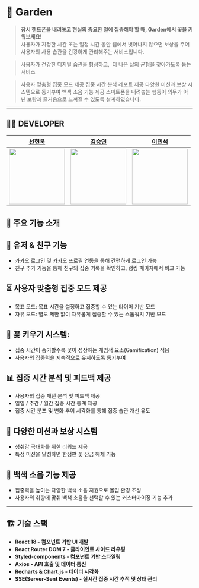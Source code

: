 # 🌱 Garden

> **잠시 핸드폰을 내려놓고 현실의 중요한 일에 집중해야 할 때, Garden에서 꽃을 키워보세요!**  
> 사용자가 지정한 시간 또는 일정 시간 동안 웹에서 벗어나지 않으면 보상을 주어  
> 사용자의 사용 습관을 건강하게 관리해주는 서비스입니다.

> 사용자가 건강한 디지털 습관을 형성하고, 
> 더 나은 삶의 균형을 찾아가도록 돕는 서비스

> 사용자 맞춤형 집중 모드 제공
> 집중 시간 분석 레포트 제공
> 다양한 미션과 보상 시스템으로 동기부여
> 백색 소음 기능 제공
> 스마트폰을 내려놓는 행동이 의무가 아닌 보람과 즐거움으로 느껴질 수 있도록 설계하였습니다.

---

## 🤼‍♀️ DEVELOPER

| [선현욱](https://github.com/SHW012)                     | [김승연](https://github.com/bleuxsy)                     | [이민석](https://github.com/lazycomuter)                     |
| ------------------------------------------------------- | -------------------------------------------------------- | ------------------------------------------------------------ |
| <img width="150px" src="https://github.com/SHW012.png"> | <img width="150px" src="https://github.com/bleuxsy.png"> | <img width="150px" src="https://github.com/lazycomuter.png"> |

## 🌟 주요 기능 소개

## 👤 유저 & 친구 기능

- 카카오 로그인 및 카카오 프로필 연동을 통해 간편하게 로그인 가능
- 친구 추가 기능을 통해 친구의 집중 기록을 확인하고, 랭킹 페이지에서 비교 가능

## ⏳ 사용자 맞춤형 집중 모드 제공

- 목표 모드: 목표 시간을 설정하고 집중할 수 있는 타이머 기반 모드
- 자유 모드: 별도 제한 없이 자유롭게 집중할 수 있는 스톱워치 기반 모드

## 🌸 꽃 키우기 시스템:

- 집중 시간이 증가할수록 꽃이 성장하는 게임적 요소(Gamification) 적용
- 사용자의 집중력을 지속적으로 유지하도록 동기부여

## 📊 집중 시간 분석 및 피드백 제공

- 사용자의 집중 패턴 분석 및 피드백 제공
- 일일 / 주간 / 월간 집중 시간 통계 제공
- 집중 시간 분포 및 변화 추이 시각화를 통해 집중 습관 개선 유도

## 🎯 다양한 미션과 보상 시스템

- 성취감 극대화를 위한 리워드 제공
- 특정 미션을 달성하면 한정판 꽃 잠금 해제 가능

## 🎵 백색 소음 기능 제공

- 집중력을 높이는 다양한 백색 소음 지원으로 몰입 환경 조성
- 사용자의 취향에 맞춰 백색 소음을 선택할 수 있는 커스터마이징 기능 추가

---

## 🏗️ 기술 스택

- **React 18 - 컴포넌트 기반 UI 개발**
- **React Router DOM 7 - 클라이언트 사이드 라우팅**
- **Styled-components - 컴포넌트 기반 스타일링**
- **Axios - API 호출 및 데이터 통신**
- **Recharts & Chart.js - 데이터 시각화**
- **SSE(Server-Sent Events) - 실시간 집중 시간 추적 및 상태 관리**

